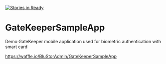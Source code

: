 [![Stories in Ready](https://badge.waffle.io/BluStorAdmin/GateKeeperSampleApp.png?label=ready&title=Ready)](https://waffle.io/BluStorAdmin/GateKeeperSampleApp)
# GateKeeperSampleApp
Demo GateKeeper mobile application used for biometric authentication with smart card


https://waffle.io/BluStorAdmin/GateKeeperSampleApp
